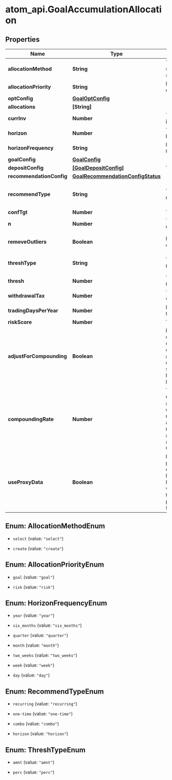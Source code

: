 # atom_api.GoalAccumulationAllocation

## Properties
Name | Type | Description | Notes
------------ | ------------- | ------------- | -------------
**allocationMethod** | **String** | The allocation universe source, either create or select | 
**allocationPriority** | **String** | Priority when allocating, either risk or goal | 
**optConfig** | [**GoalOptConfig**](GoalOptConfig.md) |  | [optional] 
**allocations** | **[String]** |  | [optional] 
**currInv** | **Number** | The current amount invested | 
**horizon** | **Number** | The accumulation goal horizon | 
**horizonFrequency** | **String** | Frequency in relation to the horizon | 
**goalConfig** | [**GoalConfig**](GoalConfig.md) |  | 
**depositConfig** | [**[GoalDepositConfig]**](GoalDepositConfig.md) | The deposit attributes | [optional] 
**recommendationConfig** | [**GoalRecommendationConfigStatus**](GoalRecommendationConfigStatus.md) |  | [optional] 
**recommendType** | **String** | The type of recommended action | [optional] [default to &#39;horizon&#39;]
**confTgt** | **Number** | The confidence target | [optional] 
**n** | **Number** | The number of Monte Carlo simulations to run | [optional] 
**removeOutliers** | **Boolean** | If TRUE, remove outlying results | [optional] [default to true]
**threshType** | **String** | The goal deviation threshold type | [optional] [default to &#39;perc&#39;]
**thresh** | **Number** | The goal deviation threshold value | [optional] 
**withdrawalTax** | **Number** | The tax rate for withdrawals | [optional] 
**tradingDaysPerYear** | **Number** | Days per year a portfolio trades | [optional] 
**riskScore** | **Number** | The investor&#39;s risk score | [optional] 
**adjustForCompounding** | **Boolean** | If true, adjust periodic deposit amounts for compounding based on compounding_rate. This applies when a deposit’s dep_frequency is shorter than horizon_frequency. Defaults to false. | [optional] [default to false]
**compoundingRate** | **Number** | The annualized rate to use when approximating a compounding effect on deposits. This value must be defined and adjust_for_compounding must be true in order to activate compounding adjustment. Defaults to 0. | [optional] 
**useProxyData** | **Boolean** | If true, incorporate proxy price data as defined at the Security level in the Nucleus API. Proxy data is merged with base security data to form a continuous price history. Defaults to false. | [optional] [default to false]


<a name="AllocationMethodEnum"></a>
## Enum: AllocationMethodEnum


* `select` (value: `"select"`)

* `create` (value: `"create"`)




<a name="AllocationPriorityEnum"></a>
## Enum: AllocationPriorityEnum


* `goal` (value: `"goal"`)

* `risk` (value: `"risk"`)




<a name="HorizonFrequencyEnum"></a>
## Enum: HorizonFrequencyEnum


* `year` (value: `"year"`)

* `six_months` (value: `"six_months"`)

* `quarter` (value: `"quarter"`)

* `month` (value: `"month"`)

* `two_weeks` (value: `"two_weeks"`)

* `week` (value: `"week"`)

* `day` (value: `"day"`)




<a name="RecommendTypeEnum"></a>
## Enum: RecommendTypeEnum


* `recurring` (value: `"recurring"`)

* `one-time` (value: `"one-time"`)

* `combo` (value: `"combo"`)

* `horizon` (value: `"horizon"`)




<a name="ThreshTypeEnum"></a>
## Enum: ThreshTypeEnum


* `amnt` (value: `"amnt"`)

* `perc` (value: `"perc"`)




